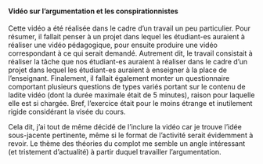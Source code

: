 #### Vidéo sur l’argumentation et les conspirationnistes

Cette vidéo a été réalisée dans le cadre d’un travail un peu particulier. 
Pour résumer, il fallait penser à un projet dans lequel les étudiant-es auraient à réaliser une vidéo pédagogique, pour ensuite produire une vidéo correspondant à ce qui serait demandé. 
Autrement dit, le travail consistait à réaliser la tâche que nos étudiant-es auraient à réaliser dans le cadre d’un projet dans lequel les étudiant-es auraient à enseigner à la place de l’enseignant. 
Finalement, il fallait également monter un questionnaire comportant plusieurs questions de types variés portant sur le contenu de ladite vidéo (dont la durée maximale était de 5 minutes), raison pour laquelle elle est si chargée. 
Bref, l’exercice était pour le moins étrange et inutilement rigide considérant la visée du cours.

Cela dit, j’ai tout de même décidé de l’inclure la vidéo car je trouve l’idée sous-jacente pertinente, même si le format de l’activité serait évidemment à revoir. Le thème des théories du complot me semble un angle intéressant (et tristement d’actualité) à partir duquel travailler l’argumentation.
